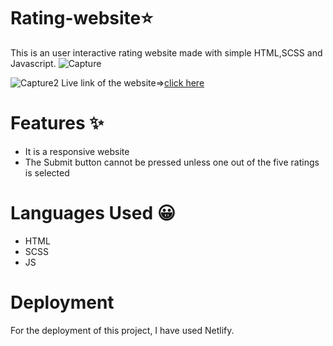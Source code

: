 # Rating-website⭐
This is an user interactive rating website made with simple HTML,SCSS and Javascript.
![Capture](https://user-images.githubusercontent.com/92643166/188328065-fcaf1289-311c-4077-975f-7f013ff91a36.PNG)

![Capture2](https://user-images.githubusercontent.com/92643166/188328067-b7a84a07-35dc-4aef-b9ab-548e01acd587.PNG)
Live link of the website=><a href="https://rating-website1.netlify.app" alt="">click here</a>
# Features ✨
<ul>
<li>It is a responsive website</li>
<li>The Submit button cannot be pressed unless one out of the five ratings is selected</li>
</ul>

# Languages Used 😀

<ul>
<li>HTML</li>
<li>SCSS</li>
<li>JS</li>
</ul>

# Deployment
For the deployment of this project, I have used Netlify. 
